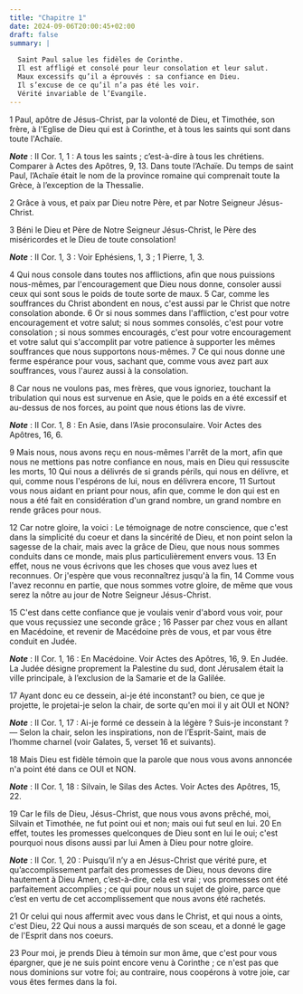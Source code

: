 ```yaml
---
title: "Chapitre 1"
date: 2024-09-06T20:00:45+02:00
draft: false
summary: |
  
  Saint Paul salue les fidèles de Corinthe.
  Il est affligé et consolé pour leur consolation et leur salut.
  Maux excessifs qu’il a éprouvés : sa confiance en Dieu.
  Il s’excuse de ce qu’il n’a pas été les voir.
  Vérité invariable de l’Evangile.
---
```



1 Paul, apôtre de Jésus-Christ, par la volonté de Dieu, et Timothée, son frère, à l'Eglise de Dieu qui est à Corinthe, et à tous les saints qui sont dans toute l'Achaïe.

***Note*** :  II Cor. 1, 1 : A tous les saints ; c’est-à-dire à tous les chrétiens. Comparer à Actes des Apôtres, 9, 13. Dans toute l’Achaïe. Du temps de saint Paul, l’Achaïe était le nom de la province romaine qui comprenait toute la Grèce, à l’exception de la Thessalie.

2 Grâce à vous, et paix par Dieu notre Père, et par Notre Seigneur Jésus-Christ.


3 Béni le Dieu et Père de Notre Seigneur Jésus-Christ, le Père des miséricordes et le Dieu de toute consolation!

***Note*** :  II Cor. 1, 3 : Voir Ephésiens, 1, 3 ; 1 Pierre, 1, 3.

4 Qui nous console dans toutes nos afflictions, afin que nous puissions nous-mêmes, par l'encouragement que Dieu nous donne, consoler aussi ceux qui sont sous le poids de toute sorte de maux. 5 Car, comme les souffrances du Christ abondent en nous, c'est aussi par le Christ que notre consolation abonde. 6 Or si nous sommes dans l'affliction, c'est pour votre encouragement et votre salut; si nous sommes consolés, c'est pour votre consolation ; si nous sommes encouragés, c'est pour votre encouragement et votre salut qui s'accomplit par votre patience à supporter les mêmes souffrances que nous supportons nous-mêmes. 7 Ce qui nous donne une ferme espérance pour vous, sachant que, comme vous avez part aux souffrances, vous l'aurez aussi à la consolation.


8 Car nous ne voulons pas, mes frères, que vous ignoriez, touchant la tribulation qui nous est survenue en Asie, que le poids en a été excessif et au-dessus de nos forces, au point que nous étions las de vivre.

***Note*** :  II Cor. 1, 8 : En Asie, dans l’Asie proconsulaire. Voir Actes des Apôtres, 16, 6.

9 Mais nous, nous avons reçu en nous-mêmes l'arrêt de la mort, afin que nous ne mettions pas notre confiance en nous, mais en Dieu qui ressuscite les morts, 10 Qui nous a délivrés de si grands périls, qui nous en délivre, et qui, comme nous l'espérons de lui, nous en délivrera encore, 11 Surtout vous nous aidant en priant pour nous, afin que, comme le don qui est en nous a été fait en considération d'un grand nombre, un grand nombre en rende grâces pour nous.


12 Car notre gloire, la voici : Le témoignage de notre conscience, que c'est dans la simplicité du coeur et dans la sincérité de Dieu, et non point selon la sagesse de la chair, mais avec la grâce de Dieu, que nous nous sommes conduits dans ce monde, mais plus particulièrement envers vous. 13 En effet, nous ne vous écrivons que les choses que vous avez lues et reconnues. Or j'espère que vous reconnaîtrez jusqu'à la fin, 14 Comme vous l'avez reconnu en partie, que nous sommes votre gloire, de même que vous serez la nôtre au jour de Notre Seigneur Jésus-Christ.


15 C'est dans cette confiance que je voulais venir d'abord vous voir, pour que vous reçussiez une seconde grâce ; 16 Passer par chez vous en allant en Macédoine, et revenir de Macédoine près de vous, et par vous être conduit en Judée.

***Note*** :  II Cor. 1, 16 : En Macédoine. Voir Actes des Apôtres, 16, 9. En Judée. La Judée désigne proprement la Palestine du sud, dont Jérusalem était la ville principale, à l’exclusion de la Samarie et de la Galilée.

17 Ayant donc eu ce dessein, ai-je été inconstant? ou bien, ce que je projette, le projetai-je selon la chair, de sorte qu'en moi il y ait OUI et NON?

***Note*** :  II Cor. 1, 17 : Ai-je formé ce dessein à la légère ? Suis-je inconstant ? ― Selon la chair, selon les inspirations, non de l’Esprit-Saint, mais de l’homme charnel (voir Galates, 5, verset 16 et suivants).

18 Mais Dieu est fidèle témoin que la parole que nous vous avons annoncée n'a point été dans ce OUI et NON.

***Note*** :  II Cor. 1, 18 : Silvain, le Silas des Actes. Voir Actes des Apôtres, 15, 22.

19 Car le fils de Dieu, Jésus-Christ, que nous vous avons prêché, moi, Silvain et Timothée, ne fut point oui et non; mais oui fut seul en lui. 20 En effet, toutes les promesses quelconques de Dieu sont en lui le oui; c'est pourquoi nous disons aussi par lui Amen à Dieu pour notre gloire.

***Note*** :  II Cor. 1, 20 : Puisqu’il n’y a en Jésus-Christ que vérité pure, et qu’accomplissement parfait des promesses de Dieu, nous devons dire hautement à Dieu Amen, c’est-à-dire, cela est vrai ; vos promesses ont été parfaitement accomplies ; ce qui pour nous un sujet de gloire, parce que c’est en vertu de cet accomplissement que nous avons été rachetés.

21 Or celui qui nous affermit avec vous dans le Christ, et qui nous a oints, c'est Dieu, 22 Qui nous a aussi marqués de son sceau, et a donné le gage de l'Esprit dans nos coeurs.


23 Pour moi, je prends Dieu à témoin sur mon âme, que c'est pour vous épargner, que je ne suis point encore venu à Corinthe ; ce n'est pas que nous dominions sur votre foi; au contraire, nous coopérons à votre joie, car vous êtes fermes dans la foi.

